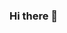 ### Hi there 👋

<!--
**l2en/l2en** is a ✨ _special_ ✨ repository because its `README.md` (this file) appears on your GitHub profile.

Here are some ideas to get you started:

- 🔭 I’m currently working on [Medlinker](https://www.medlinker.com/)
- 🌱 I’m currently learning Data structure & Algorithms🤔
-->

